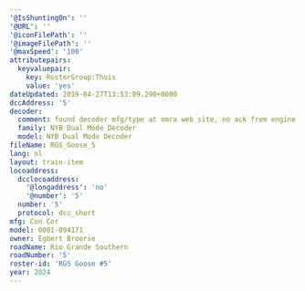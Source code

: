 ```yaml
---
'@IsShuntingOn': ''
'@URL': ''
'@iconFilePath': ''
'@imageFilePath': ''
'@maxSpeed': '100'
attributepairs:
  keyvaluepair:
    key: RosterGroup:Thuis
    value: 'yes'
dateUpdated: 2019-04-27T13:53:09.290+0000
dccAddress: '5'
decoder:
  comment: found decoder mfg/type at nmra web site, no ack from engine
  family: NYB Dual Mode Decoder
  model: NYB Dual Mode Decoder
fileName: RGS_Goose_5
lang: nl
layout: train-item
locoaddress:
  dcclocoaddress:
    '@longaddress': 'no'
    '@number': '5'
  number: '5'
  protocol: dcc_short
mfg: Con Cor
model: 0001-094171
owner: Egbert Broerse
roadName: Rio Grande Southern
roadNumber: '5'
roster-id: 'RGS Goose #5'
year: 2024
---
```


